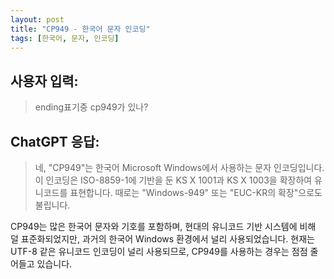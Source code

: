```yaml
---
layout: post
title: "CP949 - 한국어 문자 인코딩"
tags: [한국어, 문자, 인코딩]
---
```


## 사용자 입력:
> ending표기중 cp949가 있나?

## ChatGPT 응답:
> 네, "CP949"는 한국어 Microsoft Windows에서 사용하는 문자 인코딩입니다. 이 인코딩은 ISO-8859-1에 기반을 둔 KS X 1001과 KS X 1003을 확장하여 유니코드를 표현합니다. 때로는 "Windows-949" 또는 "EUC-KR의 확장"으로도 불립니다.

CP949는 많은 한국어 문자와 기호를 포함하며, 현대의 유니코드 기반 시스템에 비해 덜 표준화되었지만, 과거의 한국어 Windows 환경에서 널리 사용되었습니다. 현재는 UTF-8 같은 유니코드 인코딩이 널리 사용되므로, CP949를 사용하는 경우는 점점 줄어들고 있습니다.

